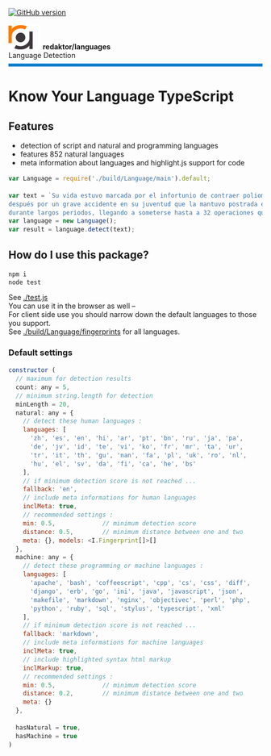 [![GitHub version](https://badge.fury.io/gh/redaktor%2Fnlp.svg)](http://badge.fury.io/gh/redaktor%2Fnlp)
<br><br>
[![logo](https://raw.githubusercontent.com/redaktor/style/master/assets/readme/logo.png)](#)
**redaktor/languages**<br>
Language Detection<br>
[![-](https://raw.githubusercontent.com/redaktor/style/master/assets/readme/lineBlue.png)](#)<br>

# Know Your Language TypeScript



## Features

- detection of script and natural and programming languages
- features 852 natural languages
- meta information about languages and highlight.js support for code

```javascript
var Language = require('./build/Language/main').default;

var text = `Su vida estuvo marcada por el infortunio de contraer poliomielitis y
después por un grave accidente en su juventud que la mantuvo postrada en cama
durante largos periodos, llegando a someterse hasta a 32 operaciones quirúrgicas.`;
var language = new Language();
var result = language.detect(text);
```

## How do I use this package?

```
npm i
node test
```

See [./test.js](https://github.com/redaktor/languages/blob/master/test.js)<br>
You can use it in the browser as well – <br>
For client side use you should narrow down the default languages to those you support.<br>
See [./build/Language/fingerprints](https://github.com/redaktor/languages/tree/master/build/Language/fingerprints) for all languages.

### Default settings
```javascript
constructor (
  // maximum for detection results
  count: any = 5,
  // minimum string.length for detection
  minLength = 20,
  natural: any = {
    // detect these human languages :
    languages: [
      'zh', 'es', 'en', 'hi', 'ar', 'pt', 'bn', 'ru', 'ja', 'pa',
      'de', 'jv', 'id', 'te', 'vi', 'ko', 'fr', 'mr', 'ta', 'ur',
      'tr', 'it', 'th', 'gu', 'nan', 'fa', 'pl', 'uk', 'ro', 'nl',
      'hu', 'el', 'sv', 'da', 'fi', 'ca', 'he', 'bs'
    ],
    // if minimum detection score is not reached ...
    fallback: 'en',
    // include meta informations for human languages
    inclMeta: true,
    // recommended settings :
    min: 0.5,             // minimum detection score
    distance: 0.5,        // minimum distance between one and two
    meta: {}, models: <I.Fingerprint[]>[]
  },
  machine: any = {
    // detect these programming or machine languages :
    languages: [
      'apache', 'bash', 'coffeescript', 'cpp', 'cs', 'css', 'diff',
      'django', 'erb', 'go', 'ini', 'java', 'javascript', 'json',
      'makefile', 'markdown', 'nginx', 'objectivec', 'perl', 'php',
      'python', 'ruby', 'sql', 'stylus', 'typescript', 'xml'
    ],
    // if minimum detection score is not reached ...
    fallback: 'markdown',
    // include meta informations for machine languages
    inclMeta: true,
    // include highlighted syntax html markup
    inclMarkup: true,
    // recommended settings :
    min: 0.5,             // minimum detection score
    distance: 0.2,        // minimum distance between one and two
    meta: {}
  },

  hasNatural = true,
  hasMachine = true
)
```

